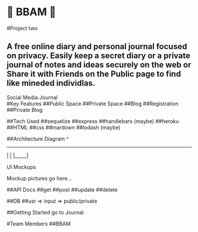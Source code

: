 #    :scroll: BBAM :scroll:

#Project two

##  A free online diary and personal journal focused on privacy. Easily keep a secret diary or a private journal of notes and ideas securely on the web or Share it with Friends on the Public page to find like mineded individlas.
Social Media Journal  
#Key Features
##Public Space
##Private Space
##Blog
##Registration
##Private Blog

##Tech Used
##sequelize
##express
##handlebars (maybe)
##heroku
##HTML
##css
##mardown
##lodash (maybe)

##Architecture Diagram
   ^
_ _ _ _
|     |
|_____|

UI Mockups

Mockup pictures go here...

##API Docs
##get
##post
##update
##delete

##DB
##usr => input => public/private

##Getting Started
go to Journal

#Team Members
##BBAM
